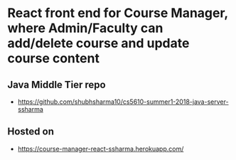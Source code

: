 # React front end for Course Manager, where Admin/Faculty can add/delete course and update course content

## Java Middle Tier repo
 - https://github.com/shubhsharma10/cs5610-summer1-2018-java-server-ssharma

## Hosted on
 - https://course-manager-react-ssharma.herokuapp.com/
